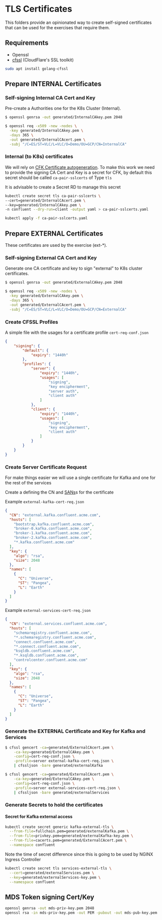 # TLS Certificates

This folders provide an opinionated way to create self-signed certificates that can be used for the exercises that require them.

## Requirements

- Openssl
- [cfssl](https://cfssl.org/) (CloudFlare's SSL toolkit)

```bash
sudo apt install golang-cfssl 
```

## Prepare INTERNAL Certificates

### Self-signing Internal CA Cert and Key

Pre-create a Authorities one for the K8s Cluster (Internal).

```bash
$ openssl genrsa -out generated/InternalCAkey.pem 2048

$ openssl req -x509 -new -nodes \
  -key generated/InternalCAkey.pem \
  -days 365 \
  -out generated/InternalCAcert.pem \
  -subj "/C=ES/ST=VLC/L=VLC/O=Demo/OU=GCP/CN=InternalCA"
```

### Internal (to K8s) certificates

We will rely on [CFK Certificate autogeneration](https://docs.confluent.io/operator/current/co-network-encryption.html#auto-generated-tls-certificates). To make this work we need to provide the signing CA Cert and Key is a secret for CFK, by default this secret should be called `ca-pair-sslcerts` of Type `tls`

It is advisable to create a Secret RD to manage this secret

```bash
kubectl create secret tls ca-pair-sslcerts \
--cert=generated/InternalCAcert.pem \
--key=generated/InternalCAkey.pem \
-n confluent --dry-run=client -output yaml > ca-pair-sslcerts.yaml

kubectl apply -f ca-pair-sslcerts.yaml
```

## Prepare EXTERNAL Certificates

These certificates are used by the exercise (ext-*).

### Self-signing External CA Cert and Key

Generate one CA certificate and key to sign "external" to K8s cluster certificates.

```bash
$ openssl genrsa -out generated/ExternalCAkey.pem 2048

$ openssl req -x509 -new -nodes \
  -key generated/ExternalCAkey.pem \
  -days 365 \
  -out generated/ExternalCAcert.pem \
  -subj "/C=ES/ST=VLC/L=VLC/O=Demo/OU=GCP/CN=ExternalCA"
```

### Create CFSSL Profiles

A simple file with the usages for a certificate profile `cert-req-conf.json`

```json
{
    "signing": {
        "default": {
            "expiry": "1440h"
        },
        "profiles": {
            "server": {
                "expiry": "1440h",
                "usages": [
                    "signing",
                    "key encipherment",
                    "server auth",
                    "client auth"
                ]
            },
            "client": {
                "expiry": "1440h",
                "usages": [
                    "signing",
                    "key encipherment",
                    "client auth"
                ]
            }
        }
    }
}
```

### Create Server Certificate Request

For make things easier we will use a single certificate for Kafka and one for the rest of the services

Create a defining the CN and [SANs](https://docs.confluent.io/operator/current/co-network-encryption.html#define-san)s for the certificate

Example `external-kafka-cert-req.json`

```json
{
  "CN": "external.kafka.confluent.acme.com",
  "hosts": [
    "bootstrap.kafka.confluent.acme.com",
    "broker-0.kafka.confluent.acme.com",
    "broker-1.kafka.confluent.acme.com",
    "broker-2.kafka.confluent.acme.com",
    "*.kafka.confluent.acme.com"
  ],
  "key": {
    "algo": "rsa",
    "size": 2048
  },
  "names": [
    {
      "C": "Universe",
      "ST": "Pangea",
      "L": "Earth"
    }
  ]
}
```

Example `external-services-cert-req.json`

```json
{
  "CN": "external.services.confluent.acme.com",
  "hosts": [
    "schemaregistry.confluent.acme.com",
    "*.schemaregistry.confluent.acme.com",
    "connect.confluent.acme.com",
    "*.connect.confluent.acme.com",
    "ksqldb.confluent.acme.com",
    "*.ksqldb.confluent.acme.com",
    "controlcenter.confluent.acme.com"
  ],
  "key": {
    "algo": "rsa",
    "size": 2048
  },
  "names": [
    {
      "C": "Universe",
      "ST": "Pangea",
      "L": "Earth"
    }
  ]
}
```

### Generate the EXTERNAL Certificate and Key for Kafka and Services

```bash
$ cfssl gencert -ca=generated/ExternalCAcert.pem \
    -ca-key=generated/ExternalCAkey.pem \
    -config=cert-req-conf.json \
    -profile=server external-kafka-cert-req.json \
    | cfssljson -bare generated/externalKafka

$ cfssl gencert -ca=generated/ExternalCAcert.pem \
    -ca-key=generated/ExternalCAkey.pem \
    -config=cert-req-conf.json \
    -profile=server external-services-cert-req.json \
    | cfssljson -bare generated/externalServices
```

### Generate Secrets to hold the certificates

#### Secret for Kafka external access

```bash
kubectl create secret generic kafka-external-tls \
  --from-file=fullchain.pem=generated/externalKafka.pem \
  --from-file=privkey.pem=generated/externalKafka-key.pem \
  --from-file=cacerts.pem=generated/ExternalCAcert.pem \
  --namespace confluent
```

Note the time of secret difference since this is going to be used by NGINX Ingress Controller

```bash
kubectl create secret tls services-external-tls \
  --cert=generated/externalServices.pem \
  --key=generated/externalServices-key.pem \
  --namespace confluent
```

## MDS Token signing Cert/Key

```bash
openssl genrsa -out mds-priv-key.pem 2048
openssl rsa -in mds-priv-key.pem -out PEM -pubout -out mds-pub-key.pem
```
